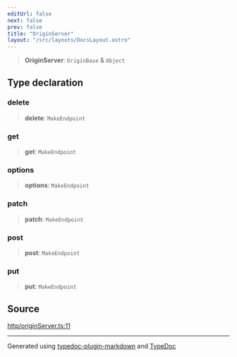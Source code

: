 ```yaml
---
editUrl: false
next: false
prev: false
title: "OriginServer"
layout: "/src/layouts/DocsLayout.astro"
---
```


> **OriginServer**: `OriginBase` & `Object`

## Type declaration

### delete

> **delete**: `MakeEndpoint`

### get

> **get**: `MakeEndpoint`

### options

> **options**: `MakeEndpoint`

### patch

> **patch**: `MakeEndpoint`

### post

> **post**: `MakeEndpoint`

### put

> **put**: `MakeEndpoint`

## Source

[http/originServer.ts:11](https://github.com/edwinlzs/chainflow/blob/a565c76/src/http/originServer.ts#L11)

***

Generated using [typedoc-plugin-markdown](https://www.npmjs.com/package/typedoc-plugin-markdown) and [TypeDoc](https://typedoc.org/)
